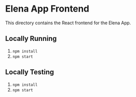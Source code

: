 # Elena App Frontend

This directory contains the React frontend for the Elena App.
## Locally Running
1. `npm install`
2. `npm start`

## Locally Testing
1. `npm install`
2. `npm start`